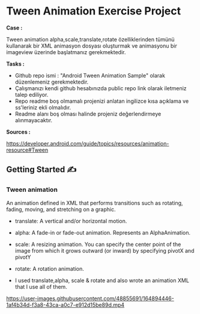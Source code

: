 # Tween Animation Exercise Project

**Case :**  

Tween animation alpha,scale,translate,rotate özelliklerinden tümünü kullanarak bir XML animasyon dosyası oluşturmak ve  animasyonu bir imageview üzerinde başlatmanız gerekmektedir.

**Tasks :** 

- Github repo ismi :  "Android Tween Animation Sample" olarak düzenlemeniz gerekmektedir.
- Çalışmanızı kendi github hesabınızda public repo link olarak iletmeniz talep ediliyor. 
- Repo readme boş olmamalı projenizi anlatan ingilizce kısa açıklama ve ss'leriniz ekli olmalıdır. 
- Readme alanı boş olması halinde projeniz değerlendirmeye alınmayacaktır.

**Sources :**  

https://developer.android.com/guide/topics/resources/animation-resource#Tween

## Getting Started :writing_hand:

### Tween animation
An animation defined in XML that performs transitions such as rotating, fading, moving, and stretching on a graphic.
- translate: A vertical and/or horizontal motion.
- alpha: A fade-in or fade-out animation. Represents an AlphaAnimation.
- scale: A resizing animation. You can specify the center point of the image from which it grows outward (or inward) by specifying pivotX and pivotY
- rotate: A rotation animation. 


- I used translate,alpha, scale & rotate and also wrote an animation XML that I use all of them.


https://user-images.githubusercontent.com/48855691/164894446-1af4b34d-f3a8-43ca-a0c7-e912d15be89d.mp4

